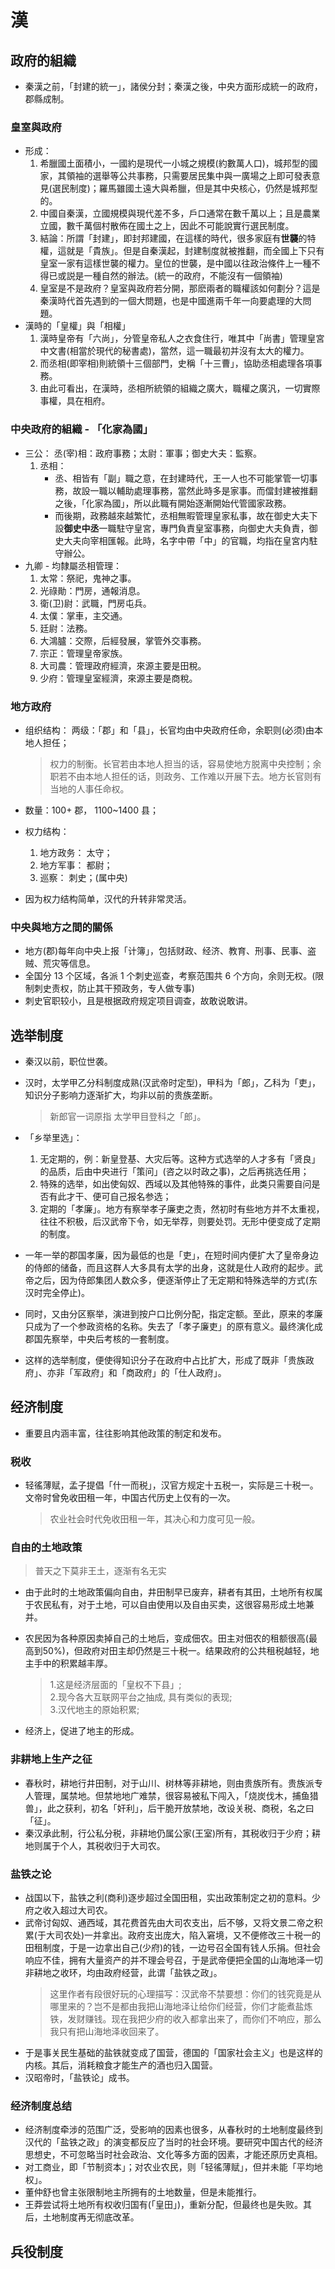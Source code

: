# 漢
## 政府的組織
* 秦漢之前，「封建的統一」，諸侯分封；秦漢之後，中央方面形成統一的政府，郡縣成制。

### 皇室與政府
* 形成：
    1. 希臘國土面積小，一國約是現代一小城之規模(約數萬人口)，城邦型的國家，其領袖的選舉等公共事務，只需要居民集中與一廣場之上即可發表意見(選民制度)；羅馬雖國土遠大與希臘，但是其中央核心，仍然是城邦型的。 
    2. 中國自秦漢，立國規模與現代差不多，戶口通常在數千萬以上；且是農業立國，數千萬個村散佈在國土之上，因此不可能說實行選民制度。
    3. 結論：所謂「封建」，即封邦建國，在這樣的時代，很多家庭有**世襲**的特權，這就是「貴族」。但是自秦漢起，封建制度就被推翻，而全國上下只有皇室一家有這樣世襲的權力。皇位的世襲，是中國以往政治條件上一種不得已或説是一種自然的辦法。(統一的政府，不能沒有一個領袖)
    4. 皇室是不是政府？皇室與政府若分開，那麽兩者的職權該如何劃分？這是秦漢時代首先遇到的一個大問題，也是中國進兩千年一向要處理的大問題。
* 漢時的「皇權」與「相權」
    1. 漢時皇帝有「六尚」，分管皇帝私人之衣食住行，唯其中「尚書」管理皇宮中文書(相當於現代的秘書處)，當然，這一職最初并沒有太大的權力。
    2. 而丞相(即宰相)則統領十三個部門，史稱「十三曹」，協助丞相處理各項事務。
    3. 由此可看出，在漢時，丞相所統領的組織之廣大，職權之廣汎，一切實際事權，具在相府。

### 中央政府的組織 - 「化家為國」
* 三公： 丞(宰)相：政府事務；太尉：軍事；御史大夫：監察。
    1. 丞相：
        * 丞、相皆有「副」職之意，在封建時代，王一人也不可能掌管一切事務，故設一職以輔助處理事務，當然此時多是家事。而儅封建被推翻之後，「化家為國」，所以此職有開始逐漸開始代管國家政務。
        * 而後期，政務越來越繁忙，丞相無暇管理皇家私事，故在御史大夫下設**御史中丞**一職駐守皇宮，專門負責皇室事務，向御史大夫負責，御史大夫向宰相匯報。此時，名字中帶「中」的官職，均指在皇宮内駐守辦公。
* 九卿 - 均隸屬丞相管理： 
    1. 太常：祭祀，鬼神之事。
    2. 光祿勛：門房，通報消息。
    3. 衛(卫)尉：武職，門房屯兵。
    4. 太僕：掌車，主交通。
    5. 廷尉：法務。
    6. 大鴻臚：交際，后經發展，掌管外交事務。
    7. 宗正：管理皇帝家族。
    8. 大司農：管理政府經濟，來源主要是田稅。
    9. 少府：管理皇室經濟，來源主要是商稅。

### 地方政府
* 组织结构： 两级：「郡」和「县」，长官均由中央政府任命，余职则(必须)由本地人担任；
    > 权力的制衡。长官若由本地人担当的话，容易使地方脱离中央控制；余职若不由本地人担任的话，则政务、工作难以开展下去。地方长官则有当地的人事任命权。
* 数量：100+ 郡， 1100~1400 县；
* 权力结构：
    1. 地方政务： 太守；
    2. 地方军事： 都尉；
    3. 巡察： 刺史；(属中央)

* 因为权力结构简单，汉代的升转非常灵活。

### 中央與地方之間的關係
* 地方(郡)每年向中央上报「计簿」，包括财政、经济、教育、刑事、民事、盗贼、荒灾等信息。
* 全国分 13 个区域，各派 1 个刺史巡查，考察范围共 6 个方向，余则无权。(限制刺史责权，防止其干预政务，专人做专事)
* 刺史官职较小，且是根据政府规定项目调查，故敢说敢讲。

## 选举制度
* 秦汉以前，职位世袭。
* 汉时，太学甲乙分科制度成熟(汉武帝时定型)，甲科为「郎」，乙科为「吏」，知识分子影响力逐渐扩大，均非以前的贵族垄断。
    > 新郎官一词原指 太学甲目登科之「郎」。

* 「乡举里选」：
    1. 无定期的，例：新皇登基、大灾后等。这种方式选举的人才多有「贤良」的品质，后由中央进行「策问」(咨之以时政之事)，之后再挑选任用；
    2. 特殊的选举，如出使匈奴、西域以及其他特殊的事件，此类只需要自问是否有此才干、便可自己报名参选；
    3. 定期的「孝廉」。地方有察举孝子廉吏之责，然初时有些地方并不太重视，往往不积极，后汉武帝下令，如无举荐，则要处罚。无形中便变成了定期的制度。

* 一年一举的郡国孝廉，因为最低的也是「吏」，在短时间内便扩大了皇帝身边的侍郎的储备，而且这群人大多具有太学的出身，这就是仕人政府的起步。武帝之后，因为侍郎集团人数众多，便逐渐停止了无定期和特殊选举的方式(东汉时完全停止)。
* 同时，又由分区察举，演进到按户口比例分配，指定定额。至此，原来的孝廉只成为了一个参政资格的名称。失去了「孝子廉吏」的原有意义。最终演化成郡国先察举，中央后考核的一套制度。

* 这样的选举制度，便使得知识分子在政府中占比扩大，形成了既非「贵族政府」、亦非「军政府」和「商政府」的「仕人政府」。

## 经济制度
* 重要且内涵丰富，往往影响其他政策的制定和发布。

### 税收
* 轻徭薄赋，孟子提倡「什一而税」，汉官方规定十五税一，实际是三十税一。文帝时曾免收田租一年，中国古代历史上仅有的一次。
    > 农业社会时代免收田租一年，其决心和力度可见一般。

### 自由的土地政策
> 普天之下莫非王土，逐渐有名无实
* 由于此时的土地政策偏向自由，井田制早已废弃，耕者有其田，土地所有权属于农民私有，对于土地，可以自由使用以及自由买卖，这很容易形成土地兼并。

* 农民因为各种原因卖掉自己的土地后，变成佃农。田主对佃农的租额很高(最高到50%)，但政府对田主却仍然是三十税一。结果政府的公共租税越轻，地主手中的积累越丰厚。
    > 1.这是经济层面的「皇权不下县」;  
    > 2.现今各大互联网平台之抽成, 具有类似的表现;  
    > 3.汉代地主的原始积累;

* 经济上，促进了地主的形成。

### 非耕地上生产之征
* 春秋时，耕地行井田制，对于山川、树林等非耕地，则由贵族所有。贵族派专人管理，属禁地。但禁地地广难禁，很容易被私下闯入，「烧炭伐木，捕鱼猎兽」，此之获利，初名「奸利」，后干脆开放禁地，改设关税、商税，名之曰「征」。
* 秦汉承此制，行公私分税，非耕地仍属公家(王室)所有，其税收归于少府；耕地则属于个人，其税收归于大司农。

### 盐铁之论
* 战国以下，盐铁之利(商利)逐步超过全国田租，实出政策制定之初的意料。少府之收入超过大司农。
* 武帝讨匈奴、通西域，其花费首先由大司农支出，后不够，又将文景二帝之积累(于大司农处)一并拿出。政府支出庞大，陷入窘境，又不便修改三十税一的田租制度，于是一边拿出自己(少府)的钱，一边号召全国有钱人乐捐。但社会响应不佳，拥有大量资产的并不理会号召，于是武帝便把全国的山海地泽一切非耕地之收环，均由政府经营，此谓「盐铁之政」。
    > 这里作者有段很好玩的心理描写：汉武帝不禁要想：你们的钱究竟是从哪里来的？岂不是都由我把山海地泽让给你们经营，你们才能煮盐炼铁，发财赚钱。现在我把少府的收入都拿出来了，而你们不响应，那么我只有把山海地泽收回来了。
* 于是事关民生基础的盐铁就变成了国营，德国的「国家社会主义」也是这样的内核。其后，消耗粮食才能生产的酒也归入国营。
* 汉昭帝时，「盐铁论」成书。

### 经济制度总结
* 经济制度牵涉的范围广泛，受影响的因素也很多，从春秋时的土地制度最终到汉代的「盐铁之政」的演变都反应了当时的社会环境。要研究中国古代的经济思想史，不可忽略当时社会政治、文化等多方面的因素，才能还原历史真相。
* 对工商业，即「节制资本」；对农业农民，则「轻徭薄赋」，但并未能「平均地权」。
* 董仲舒也曾主张限制地主所拥有的土地数量，但是未能推行。
* 王莽尝试将土地所有权收归国有(「皇田」)，重新分配，但最终也是失败。其后，土地制度再无彻底改革。

## 兵役制度
